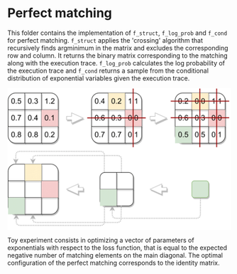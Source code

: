 # Perfect matching

This folder contains the implementation of `f_struct`, `f_log_prob` and `f_cond` for perfect matching. `f_struct` applies the 'crossing' algorithm that recursively finds argminimum in the matrix and excludes the corresponding row and column. It returns the binary matrix corresponding to the matching along with the execution trace. `f_log_prob` calculates the log probability of the execution trace and `f_cond` returns a sample from the conditional distribution of exponential variables given the execution trace.

<img align="middle" src="../figures/matching.png">

Toy experiment consists in optimizing a vector of parameters of exponentials with respect to the loss function, that is equal to the expected negative number of matching elements on the main diagonal. The optimal configuration of the perfect matching corresponds to the identity matrix.